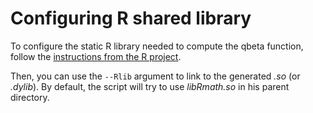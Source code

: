 Configuring R shared library
==============================

To configure the static R library needed to compute the qbeta function, follow the [instructions from the R project](http://cran.r-project.org/doc/manuals/r-release/R-admin.html#Unix_002dalike-standalone).

Then, you can use the `--Rlib` argument to link to the generated _.so_ (or _.dylib_).
By default, the script will try to use _libRmath.so_ in his parent directory.


